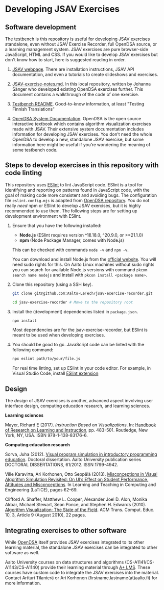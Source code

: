 # Developing JSAV Exercises

## Software development

The testbench is this repository is useful for developing JSAV exercises
standalone, even without JSAV Exercise Recorder, full OpenDSA source, or a
learning management system. JSAV exercises are pure browser-side JavaScript,
HTML and CSS. If you would like to develop JSAV exercises but don't know how to
start, here is suggested reading in order.

1. [JSAV webpage](http://jsav.io/). There are installation instructions,
   JSAV API documentation, and even a tutorials to create slideshows and
   exercises.

2. [JSAV-exercise-notes.md](JSAV-exercise-notes.md). In this local repository, 
   written by Johanna Sänger who developed existing OpenDSA exercises further.
   This document contains a walkthrough of the code of one exercise.

3. [Testbench README](testbench/README.md). Good-to-know information, at least
   "Testing Finnish Translations"

4. [OpenDSA System Documentation](https://opendsa.readthedocs.io/en/latest/AV.html). OpenDSA is the
   open source interactive textbook which contains algorithm visualization
   exercises made with JSAV. Their extensive system documentation includes
   information for developing JSAV exercises. You don't need the whole OpenDSA
   to develop a new, standalone JSAV exercise, but some information here might
   be useful if you're wondering the meaning of some testbench code.

## Steps to develop exercises in this repository with code linting

This repository uses [ESlint](https://eslint.org/) to lint JavaScript code. ESlint is a tool for identifying and reporting on patterns found in JavaScript code, with the goal of making code more consistent and avoiding bugs. The configuration file `eslint.config.mjs` is adapted from [OpenDSA repository](https://github.com/OpenDSA/OpenDSA). You do not really *need* npm or ESlint to develop JSAV exercises, but it is highly recommended to use them. The following steps are for setting up development environment with ESlint.

1. Ensure that you have the following installed:

   - **Node.js** (ESlint requires version ^18.18.0, ^20.9.0, or >=21.1.0)
   - **npm** (Node Package Manager, comes with Node.js)

   This can be checked with commands `node -v` and `npm -v`.

   You can download and install Node.js from the [official website](https://nodejs.org/en/download/package-manager). You will need sudo rights for this. On Aalto Linux machines without sudo rights you can search for available Node.js versions with command `pkcon search name nodejs` and install with `pkcon install <package name>`.

2. Clone this repository (using a SSH key).

   ```bash
   git clone git@github.com:Aalto-LeTech/jsav-exercise-recorder.git

   cd jsav-exercise-recorder # Move to the repository root
   ```

3. Install the (development) dependencies listed in `package.json`.

   ```bash
   npm install
   ```

   Most dependencies are for the jsav-exercise-recorder, but ESlint is meant to be used when developing exercises.

4. You should be good to go. JavaScript code can be linted with the following command:

   ```bash
   npx eslint path/to/your/file.js
   ```

   For real time linting, set up ESlint in your code editor. For example, in Visual Studio Code, install [ESlint extension](https://marketplace.visualstudio.com/items?itemName=dbaeumer.vscode-eslint)

## Design

The *design* of JSAV exercises is another, advanced aspect involving user
interface design, computing education research, and learning sciences.

**Learning sciences**

Mayer, Richard E (2017). *Instruction Based on Visualizations*. In: [Handbook of
  Research on Learning and
  Instruction](https://www.routledge.com/Handbook-of-Research-on-Learning-and-Instruction/Mayer-Alexander/p/book/9781138831766),
  pp. 483-501. Routledge, New York, NY, USA. ISBN 978-1-138-83176-6.

**Computing education research**

Sorva, Juha (2012). [Visual program simulation in introductory programming
education](https://aaltodoc.aalto.fi/handle/123456789/3534). Doctoral
dissertation. Aalto University publication series DOCTORAL DISSERTATIONS,
61/2012. ISSN 1799-4942.

Ville Karavirta, Ari Korhonen, Otto Seppälä (2013). [Misconceptions in Visual Algorithm Simulation Revisited: On UI’s Effect on Student Performance, Attitudes and Misconceptions](http://dx.doi.org/10.1109/LaTiCE.2013.35). In Learning and Teaching in Computing and Engineering (LaTiCE), pages 62–69.

Clifford A. Shaffer, Matthew L. Cooper, Alexander Joel D. Alon, Monika Akbar,
Michael Stewart, Sean Ponce, and Stephen H. Edwards (2010). [Algorithm
Visualization: The State of the
Field](https://doi.org/10.1145/1821996.1821997). ACM Trans. Comput. Educ. 10,
3, Article 9 (August 2010), 22 pages.

## Integrating exercises to other software

While [OpenDSA](https://opendsa-server.cs.vt.edu/) itself provides JSAV
exercises integrated to its other learning material, the standalone JSAV
exercises can be integrated to other software as well.

Aalto University courses on data structures and algorithms
(CS-A1141/CS-A1143/CS-A1140) provide their learning material through [A+
LMS](https://apluslms.github.io/). These courses have custom code to integrate
the JSAV exercises into the material. Contact Artturi Tilanterä or Ari Korhonen
(firstname.lastname(at)aalto.fi) for more information.